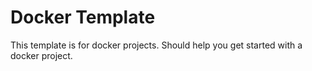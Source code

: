 # Docker Template

This template is for docker projects.
Should help you get started with a docker project.
